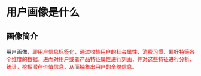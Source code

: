 # 用户画像是什么
## 画像简介
用户画像，<font color=red>即用户信息标签化<font>，通过收集用户的社会属性、消费习惯、偏好特等各个维度的数据，进而对用户或者产品特征属性进行刻画，并对这些特征进行分析、统计，挖掘潜在价值信息，从而抽象出用户的全貌信息。

